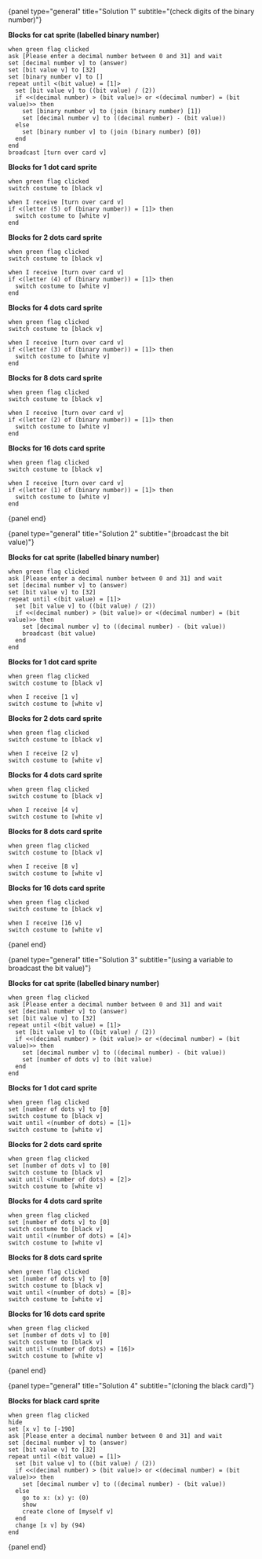 {panel type="general" title="Solution 1" subtitle="(check digits of the binary number)"}

**Blocks for cat sprite (labelled binary number)**

```scratch
when green flag clicked
ask [Please enter a decimal number between 0 and 31] and wait
set [decimal number v] to (answer)
set [bit value v] to [32]
set [binary number v] to []
repeat until <(bit value) = [1]>
  set [bit value v] to ((bit value) / (2))
  if <<(decimal number) > (bit value)> or <(decimal number) = (bit value)>> then
    set [binary number v] to (join (binary number) [1])
    set [decimal number v] to ((decimal number) - (bit value))
  else
    set [binary number v] to (join (binary number) [0])
  end
end
broadcast [turn over card v]
```

**Blocks for 1 dot card sprite**

<pre><code class="scratch:inline">when green flag clicked
switch costume to [black v]

when I receive [turn over card v]
if &lt;(letter (5) of (binary number)) = [1]&gt; then
  switch costume to [white v]
end
</code></pre>

**Blocks for 2 dots card sprite**

<pre><code class="scratch:inline">when green flag clicked
switch costume to [black v]

when I receive [turn over card v]
if &lt;(letter (4) of (binary number)) = [1]&gt; then
  switch costume to [white v]
end
</code></pre>

**Blocks for 4 dots card sprite**

<pre><code class="scratch:inline">when green flag clicked
switch costume to [black v]

when I receive [turn over card v]
if &lt;(letter (3) of (binary number)) = [1]&gt; then
  switch costume to [white v]
end
</code></pre>

**Blocks for 8 dots card sprite**

<pre><code class="scratch:inline">when green flag clicked
switch costume to [black v]

when I receive [turn over card v]
if &lt;(letter (2) of (binary number)) = [1]&gt; then
  switch costume to [white v]
end
</code></pre>

**Blocks for 16 dots card sprite**

<pre><code class="scratch:inline">when green flag clicked
switch costume to [black v]

when I receive [turn over card v]
if &lt;(letter (1) of (binary number)) = [1]&gt; then
  switch costume to [white v]
end
</code></pre>

{panel end}

{panel type="general" title="Solution 2" subtitle="(broadcast the bit value)"}

**Blocks for cat sprite (labelled binary number)**

```scratch
when green flag clicked
ask [Please enter a decimal number between 0 and 31] and wait
set [decimal number v] to (answer)
set [bit value v] to [32]
repeat until <(bit value) = [1]>
  set [bit value v] to ((bit value) / (2))
  if <<(decimal number) > (bit value)> or <(decimal number) = (bit value)>> then
    set [decimal number v] to ((decimal number) - (bit value))
    broadcast (bit value)
  end
end
```

**Blocks for 1 dot card sprite**

<pre><code class="scratch:inline">when green flag clicked
switch costume to [black v]

when I receive [1 v]
switch costume to [white v]
</code></pre>

**Blocks for 2 dots card sprite**

<pre><code class="scratch:inline">when green flag clicked
switch costume to [black v]

when I receive [2 v]
switch costume to [white v]
</code></pre>

**Blocks for 4 dots card sprite**

<pre><code class="scratch:inline">when green flag clicked
switch costume to [black v]

when I receive [4 v]
switch costume to [white v]
</code></pre>

**Blocks for 8 dots card sprite**

<pre><code class="scratch:inline">when green flag clicked
switch costume to [black v]

when I receive [8 v]
switch costume to [white v]
</code></pre>

**Blocks for 16 dots card sprite**

<pre><code class="scratch:inline">when green flag clicked
switch costume to [black v]

when I receive [16 v]
switch costume to [white v]
</code></pre>

{panel end}

{panel type="general" title="Solution 3" subtitle="(using a variable to broadcast the bit value)"}

**Blocks for cat sprite (labelled binary number)**

```scratch
when green flag clicked
ask [Please enter a decimal number between 0 and 31] and wait
set [decimal number v] to (answer)
set [bit value v] to [32]
repeat until <(bit value) = [1]>
  set [bit value v] to ((bit value) / (2))
  if <<(decimal number) > (bit value)> or <(decimal number) = (bit value)>> then
    set [decimal number v] to ((decimal number) - (bit value))
    set [number of dots v] to (bit value)
  end
end
```

**Blocks for 1 dot card sprite**

<pre><code class="scratch:inline">when green flag clicked
set [number of dots v] to [0]
switch costume to [black v]
wait until &lt;(number of dots) = [1]&gt;
switch costume to [white v]
</code></pre>

**Blocks for 2 dots card sprite**

<pre><code class="scratch:inline">when green flag clicked
set [number of dots v] to [0]
switch costume to [black v]
wait until &lt;(number of dots) = [2]&gt;
switch costume to [white v]
</code></pre>

**Blocks for 4 dots card sprite**

<pre><code class="scratch:inline">when green flag clicked
set [number of dots v] to [0]
switch costume to [black v]
wait until &lt;(number of dots) = [4]&gt;
switch costume to [white v]
</code></pre>

**Blocks for 8 dots card sprite**

<pre><code class="scratch:inline">when green flag clicked
set [number of dots v] to [0]
switch costume to [black v]
wait until &lt;(number of dots) = [8]&gt;
switch costume to [white v]
</code></pre>

**Blocks for 16 dots card sprite**

<pre><code class="scratch:inline">when green flag clicked
set [number of dots v] to [0]
switch costume to [black v]
wait until &lt;(number of dots) = [16]&gt;
switch costume to [white v]
</code></pre>

{panel end}

{panel type="general" title="Solution 4" subtitle="(cloning the black card)"}

**Blocks for black card sprite**

```scratch
when green flag clicked
hide
set [x v] to [-190]
ask [Please enter a decimal number between 0 and 31] and wait
set [decimal number v] to (answer)
set [bit value v] to [32]
repeat until <(bit value) = [1]>
  set [bit value v] to ((bit value) / (2))
  if <<(decimal number) > (bit value)> or <(decimal number) = (bit value)>> then
    set [decimal number v] to ((decimal number) - (bit value))
  else
    go to x: (x) y: (0)
    show
    create clone of [myself v]
  end
  change [x v] by (94)
end
```

{panel end}